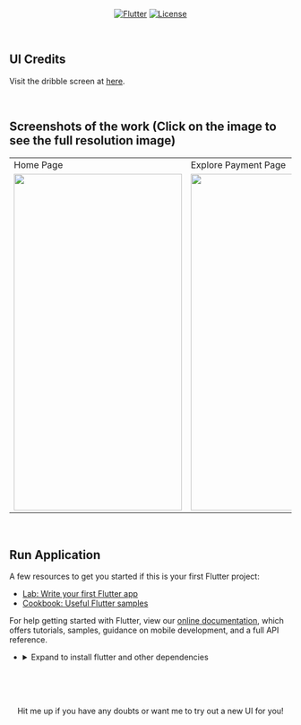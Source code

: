 <p align="center">
<a href=""><img title="Flutter" src="https://img.shields.io/badge/Flutter-2-blue?style=for-the-badge&logo=flutter"></a>
<a href=""><img title="License" src="https://img.shields.io/badge/License-Open Source-brightgreen?style=for-the-badge&logo="></a>
</p>

<br>

## UI Credits

Visit the dribble screen at <a href="https://dribbble.com/shots/15518361-Skincare-Mobile-Apps-Last-Flow"> here</a>.

<br>
 

## Screenshots of the work (Click on the image to see the full resolution image)
<table>
  <tr>
    <td>Home Page</td>
     <td>Explore Payment Page</td>
     <td>Results Page</td>
  </tr>
  <tr>
    <td><img src="https://github.com/Vignesh0404/Flutter-UI-Kit/blob/main/3-skinCare-Cart/ouput/1.jpeg" width=300 height=600></td>
    <td><img src="https://github.com/Vignesh0404/Flutter-UI-Kit/blob/main/3-skinCare-Cart/ouput/2.jpeg" width=270 height=600></td>
    <td><img src="https://github.com/Vignesh0404/Flutter-UI-Kit/blob/main/3-skinCare-Cart/ouput/3.jpeg" width=270 height=600></td>
  </tr>
 </table>
 <br>
 
 ## Run Application
 
A few resources to get you started if this is your first Flutter project:

- [Lab: Write your first Flutter app](https://flutter.dev/docs/get-started/codelab)
- [Cookbook: Useful Flutter samples](https://flutter.dev/docs/cookbook)

For help getting started with Flutter, view our
[online documentation](https://flutter.dev/docs), which offers tutorials,
samples, guidance on mobile development, and a full API reference.

<ul><li><details>
<summary>Expand to install flutter and other dependencies</b></summary>
<li>Follow this to install <strong><a href="https://flutter.dev/docs/get-started/install">Flutter</a></strong></li>
</ul></li></ul></details></li></ul>
<br>
<br><br>
<p align="center">
  Hit me up if you have any doubts or want me to try out a new UI for you!
</p>
 
 

